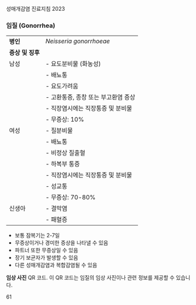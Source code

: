 성매개감염 진료지침 2023

### 임질 (Gonorrhea)

|                   |             |
| :---------------- | :---------- |
| **병인**          | *Neisseria gonorrhoeae* |
| **증상 및 징후**  |             |
| 남성              | - 요도분비물 (화농성) |
|                   | - 배뇨통    |
|                   | - 요도가려움 |
|                   | - 고환통증, 종창 또는 부고환염 증상 |
|                   | - 직장염시에는 직장통증 및 분비물 |
|                   | - 무증상: 10% |
| 여성              | - 질분비물  |
|                   | - 배뇨통    |
|                   | - 비정상 질출혈 |
|                   | - 하복부 통증 |
|                   | - 직장염시에는 직장통증 및 분비물 |
|                   | - 성교통    |
|                   | - 무증상: 70-80% |
| 신생아            | - 결막염    |
|                   | - 패혈증    |

- 보통 잠복기는 2-7일
- 무증상이거나 경미한 증상을 나타낼 수 있음
- 파트너 또한 무증상일 수 있음
- 장기 보균자가 발생할 수 있음
- 다른 성매개감염과 복합감염될 수 있음

**임상 사진**
QR 코드. 이 QR 코드는 임질의 임상 사진이나 관련 정보를 제공할 수 있습니다.

<PAGE>61